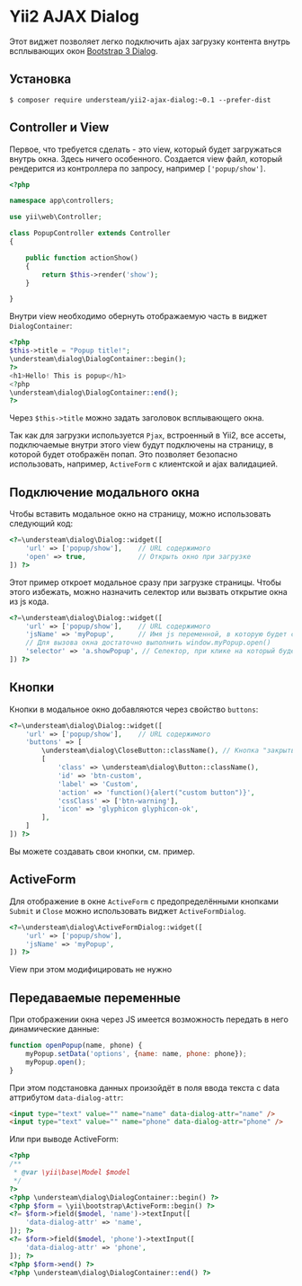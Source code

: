 # Yii2 AJAX Dialog

Этот виджет позволяет легко подключить ajax загрузку контента внутрь всплывающих окон
[Bootstrap 3 Dialog](http://nakupanda.github.io/bootstrap3-dialog).

## Установка

```
$ composer require understeam/yii2-ajax-dialog:~0.1 --prefer-dist
```

## Controller и View

Первое, что требуется сделать - это view, который будет загружаться внутрь окна. Здесь ничего особенного.
Создается view файл, который рендерится из контроллера по запросу, например `['popup/show']`.

```php
<?php

namespace app\controllers;

use yii\web\Controller;

class PopupController extends Controller
{

    public function actionShow()
    {
        return $this->render('show');
    }

}
```

Внутри view необходимо обернуть отображаемую часть в виджет `DialogContainer`:

```php
<?php
$this->title = "Popup title!";
\understeam\dialog\DialogContainer::begin();
?>
<h1>Hello! This is popup</h1>
<?php
\understeam\dialog\DialogContainer::end();
?>
```

Через `$this->title` можно задать заголовок всплывающего окна.

Так как для загрузки используется `Pjax`, встроенный в Yii2, все ассеты, подключаемые внутри этого view
будут подключены на страницу, в которой будет отображён попап. Это позволяет безопасно использовать,
например, `ActiveForm` с клиентской и ajax валидацией.

## Подключение модального окна

Чтобы вставить модальное окно на страницу, можно использовать следующий код:

```php
<?=\understeam\dialog\Dialog::widget([
    'url' => ['popup/show'],    // URL содержимого
    'open' => true,             // Открыть окно при загрузке
]) ?>
```

Этот пример откроет модальное сразу при загрузке страницы. Чтобы этого избежать, можно назначить селектор
или вызвать открытие окна из js кода.

```php
<?=\understeam\dialog\Dialog::widget([
    'url' => ['popup/show'],    // URL содержимого
    'jsName' => 'myPopup',      // Имя js переменной, в которую будет сохранён объект модального окна
    // Для вызова окна достаточно выполнить window.myPopup.open()
    'selector' => 'a.showPopup', // Селектор, при клике на который будет совершено открытие окна
]) ?>
```

## Кнопки

Кнопки в модальное окно добавляются через свойство `buttons`:

```php
<?=\understeam\dialog\Dialog::widget([
    'url' => ['popup/show'],    // URL содержимого
    'buttons' => [
        \understeam\dialog\CloseButton::className(), // Кнопка "закрыть"
        [
            'class' => \understeam\dialog\Button::className(),
            'id' => 'btn-custom',
            'label' => 'Custom',
            'action' => 'function(){alert("custom button")}',
            'cssClass' => ['btn-warning'],
            'icon' => 'glyphicon glyphicon-ok',
        ],
    ]
]) ?>
```

Вы можете создавать свои кнопки, см. пример.

## ActiveForm

Для отображение в окне `ActiveForm` с предопределёнными кнопками `Submit` и `Close` можно использовать
виджет `ActiveFormDialog`.

```php
<?=\understeam\dialog\ActiveFormDialog::widget([
    'url' => ['popup/show'],
    'jsName' => 'myPopup',
]) ?>
```

View при этом модифицировать не нужно

## Передаваемые переменные

При отображении окна через JS имеется возможность передать в него динамические данные:

```javascript
function openPopup(name, phone) {
    myPopup.setData('options', {name: name, phone: phone});
    myPopup.open();
}
```

При этом подстановка данных произойдёт в поля ввода текста с data аттрибутом `data-dialog-attr`:

```html
<input type="text" value="" name="name" data-dialog-attr="name" />
<input type="text" value="" name="phone" data-dialog-attr="phone" />
```

Или при выводе ActiveForm:

```php
<?php
/**
 * @var \yii\base\Model $model
 */
?>
<?php \understeam\dialog\DialogContainer::begin() ?>
<?php $form = \yii\bootstrap\ActiveForm::begin() ?>
<?= $form->field($model, 'name')->textInput([
    'data-dialog-attr' => 'name',
]); ?>
<?= $form->field($model, 'phone')->textInput([
    'data-dialog-attr' => 'phone',
]); ?>
<?php $form->end() ?>
<?php \understeam\dialog\DialogContainer::end() ?>
```
